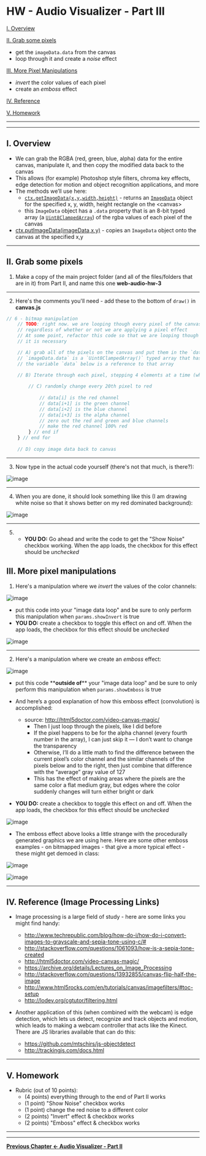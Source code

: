 # HW - Audio Visualizer - Part III

[I. Overview](#overview)

[II. Grab some pixels](#section2)

- get the `imageData.data` from the canvas
- loop through it and create a *noise* effect

[III. More Pixel Manipulations](#section3)

- *invert* the color values of each pixel
- create an *emboss* effect

[IV. Reference](#reference)

[V. Homework](#homework)

<hr><hr>

<a id="overview" />

## I. Overview

- We can grab the RGBA (red, green, blue, alpha) data for the entire canvas, manipulate it, and then copy the modified data back to the canvas
- This allows (for example) Photoshop style filters, chroma key effects, edge detection for motion and object recognition applications, and more
- The methods we’ll use here:
  - [`ctx.getImageData(x,y,width,height)`](https://developer.mozilla.org/en-US/docs/Web/API/CanvasRenderingContext2D/getImageData) - returns an [`ImageData`](https://developer.mozilla.org/en-US/docs/Web/API/ImageData) object for the specified x, y, width, height rectangle on the &lt;canvas>
  - this `ImageData` object has a `.data` property that is an 8-bit typed array (a [`Uint8ClampedArray`](https://developer.mozilla.org/en-US/docs/Web/JavaScript/Reference/Global_Objects/Uint8ClampedArray)) of the rgba values of each pixel of the canvas
- [ctx.putImageData(imageData,x,y)](https://developer.mozilla.org/en-US/docs/Web/API/CanvasRenderingContext2D/putImageData) - copies an `ImageData` object onto the canvas at the specified x,y


<hr>

<a id="section2" />

## II. Grab some pixels

1)  Make a copy of the main project folder (and all of the files/folders that are in it) from Part II, and name this one **web-audio-hw-3**

<hr>

2) Here's the comments you'll need - add these to the bottom of `draw()` in **canvas.js**

```js
// 6 - bitmap manipulation
	// TODO: right now. we are looping though every pixel of the canvas (320,000 of them!), 
	// regardless of whether or not we are applying a pixel effect
	// At some point, refactor this code so that we are looping though the image data only if
	// it is necessary

	// A) grab all of the pixels on the canvas and put them in the `data` array
	// `imageData.data` is a `Uint8ClampedArray()` typed array that has 1.28 million elements!
	// the variable `data` below is a reference to that array 
	
	// B) Iterate through each pixel, stepping 4 elements at a time (which is the RGBA for 1 pixel)

		// C) randomly change every 20th pixel to red
	
			// data[i] is the red channel
			// data[i+1] is the green channel
			// data[i+2] is the blue channel
			// data[i+3] is the alpha channel
			// zero out the red and green and blue channels
			// make the red channel 100% red
		} // end if
	} // end for
	
	// D) copy image data back to canvas
```

<hr>

3) Now type in the actual code yourself (there's not that much, is there?):

![image](_images/_av-images/AV-code-10.jpg)

<hr>

4) When you are done, it should look something like this (I am drawing white noise so that it shows better on my red dominated background):

![image](_images/_av-images/screen-shot-5.jpg)

<hr>

5) - **YOU DO:** Go ahead and write the code to get the "Show Noise" checkbox working. When the app loads, the checkbox for this effect should be *unchecked*


<a id="section3" />

## III. More pixel manipulations

1) Here's a manipulation where we *invert* the values of the color channels:

![image](_images/_av-images/AV-code-11.jpg)

- put this code into your "image data loop" and be sure to only perform this manipulation when `params.showInvert` is true
- **YOU DO:** create a checkbox to toggle this effect on and off. When the app loads, the checkbox for this effect should be *unchecked*

![image](_images/_av-images/screen-shot-6.jpg)

<hr>

2) Here's a manipulation where we create an *emboss* effect:

![image](_images/_av-images/AV-code-12.jpg)

- put this code \*\***outside of**\*\* your "image data loop" and be sure to only perform this manipulation when `params.showEmboss` is true
- And here’s a good explanation of how this emboss effect (convolution) is accomplished:
  - source: http://html5doctor.com/video-canvas-magic/
    - Then I just loop through the pixels, like I did before
    - If the pixel happens to be for the alpha channel (every fourth number in the array), I can just skip it — I don’t want to change the transparency
    - Otherwise, I’ll do a little math to find the difference between the current pixel’s color channel and the similar channels of the pixels below and to the right, then just combine that difference with the “average” gray value of 127
    - This has the effect of making areas where the pixels are the same color a flat medium gray, but edges where the color suddenly changes will turn either bright or dark

- **YOU DO:** create a checkbox to toggle this effect on and off. When the app loads, the checkbox for this effect should be *unchecked*

![image](_images/_av-images/screen-shot-7.jpg)

- The emboss effect above looks a little strange with the procedurally generated graphics we are using here. Here are some other emboss examples - on bitmapped images - that give a more typical effect - these might get demoed in class:

![image](_images/_av-images/emboss-1.jpg)

![image](_images/_av-images/emboss-2.jpg)

<hr>


<a id="section4" />

## IV. Reference (Image Processing Links)

- Image processing is a large field of study - here are some links you might find handy:
  - http://www.techrepublic.com/blog/how-do-i/how-do-i-convert-images-to-grayscale-and-sepia-tone-using-c/#
  - http://stackoverflow.com/questions/1061093/how-is-a-sepia-tone-created
  - http://html5doctor.com/video-canvas-magic/
  - https://archive.org/details/Lectures_on_Image_Processing
  - http://stackoverflow.com/questions/13932855/canvas-flip-half-the-image
  - http://www.html5rocks.com/en/tutorials/canvas/imagefilters/#toc-setup
  - http://lodev.org/cgtutor/filtering.html

- Another application of this (when combined with the webcam) is edge detection, which lets us detect, recognize and track objects and motion, which leads to making a webcam controller that acts like the Kinect. There are JS libraries available that can do this:
  - https://github.com/mtschirs/js-objectdetect
  - http://trackingjs.com/docs.html

<hr>

<a id="homework" />

## V. Homework

- Rubric (out of 10 points):
  - (4 points) everything through to the end of Part II works
  - (1 point) "Show Noise" checkbox works
  - (1 point) change the red noise to a different color
  - (2 points) "Invert" effect & checkbox works
  - (2 points) "Emboss" effect & checkbox works
  

<hr><hr>

**[Previous Chapter <- Audio Visualizer - Part II](HW-AV-2195-2.md)**
